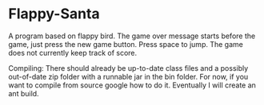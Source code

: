 # Flappy-Santa
A program based on flappy bird. The game over message starts
before the game, just press the new game button. Press space
to jump. The game does not currently keep track of score.

Compiling:
There should already be up-to-date class files and a possibly 
out-of-date zip folder with a runnable jar in the bin folder.
For now, if you want to compile from source google how to do
it. Eventually I will create an ant build. 
